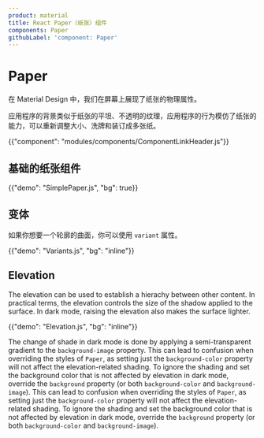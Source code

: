 ```yaml
---
product: material
title: React Paper（纸张）组件
components: Paper
githubLabel: 'component: Paper'
---
```


# Paper

<p class="description">在 Material Design 中，我们在屏幕上展现了纸张的物理属性。 </p>

应用程序的背景类似于纸张的平坦、不透明的纹理，应用程序的行为模仿了纸张的能力，可以重新调整大小、洗牌和装订成多张纸。

{{"component": "modules/components/ComponentLinkHeader.js"}}

## 基础的纸张组件

{{"demo": "SimplePaper.js", "bg": true}}

## 变体

如果你想要一个轮廓的曲面，你可以使用 `variant` 属性。

{{"demo": "Variants.js", "bg": "inline"}}

## Elevation

The elevation can be used to establish a hierachy between other content. In practical terms, the elevation controls the size of the shadow applied to the surface. In dark mode, raising the elevation also makes the surface lighter.

{{"demo": "Elevation.js", "bg": "inline"}}

The change of shade in dark mode is done by applying a semi-transparent gradient to the `background-image` property. This can lead to confusion when overriding the styles of `Paper`, as setting just the `background-color` property will not affect the elevation-related shading. To ignore the shading and set the background color that is not affected by elevation in dark mode, override the `background` property (or both `background-color` and `background-image`). This can lead to confusion when overriding the styles of `Paper`, as setting just the `background-color` property will not affect the elevation-related shading. To ignore the shading and set the background color that is not affected by elevation in dark mode, override the `background` property (or both `background-color` and `background-image`).
